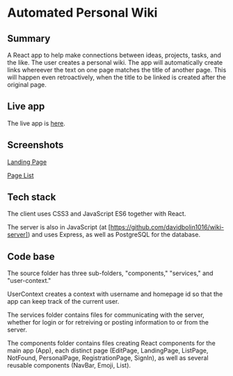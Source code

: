 # Automated Personal Wiki

## Summary
A React app to help make connections between ideas, projects, tasks, and the like. The user creates a personal wiki. The app will automatically create links whereever the text on one page matches the title of another page. This will happen even retroactively, when the title to be linked is created after the original page.


## Live app

The live app is [here](https://wiki-app.davidbolin1016.now.sh/).

## Screenshots
[Landing Page](screenshots/ScreenClip.png)

[Page List](screenshots/ScreenClip2.png)

## Tech stack

The client uses CSS3 and JavaScript ES6 together with React.

The server is also in JavaScript (at [https://github.com/davidbolin1016/wiki-server]) and uses Express, as well as PostgreSQL for the database.

## Code base

The source folder has three sub-folders, "components," "services," and "user-context."

UserContext creates a context with username and homepage id so that the app can keep track of the current user.

The services folder contains files for communicating with the server, whether for login or for retreiving or posting information to or from the server.

The components folder contains files creating React components for the main app (App), each distinct page (EditPage, LandingPage, ListPage, NotFound, PersonalPage, RegistrationPage, SignIn), as well as several reusable components (NavBar, Emoji, List).